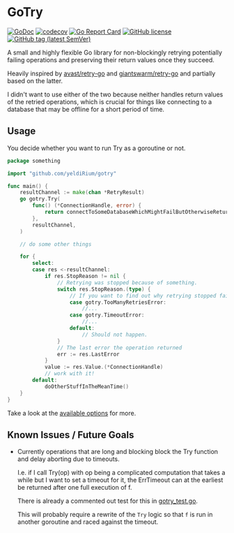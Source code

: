 # GoTry

[![GoDoc](https://godoc.org/github.com/yeldiRium/gotry?status.svg)](https://godoc.org/github.com/yeldiRium/gotry)
[![codecov](https://codecov.io/gh/yeldiRium/gotry/branch/master/graph/badge.svg)](https://codecov.io/gh/yeldiRium/gotry)
[![Go Report Card](https://goreportcard.com/badge/github.com/yeldiRium/gotry)](https://goreportcard.com/report/github.com/yeldiRium/gotry)
[![GitHub license](https://img.shields.io/github/license/yeldiRium/gotry.svg)](https://github.com/yeldiRium/gotry/blob/master/LICENSE)
[![GitHub tag (latest SemVer)](https://img.shields.io/github/tag/yeldiRium/gotry.svg)](https://github.com/yeldiRium/gotry/releases)

A small and highly flexible Go library for non-blockingly retrying potentially
failing operations and preserving their return values once they succeed.

Heavily inspired by [avast/retry-go](https://github.com/avast/retry-go) and
[giantswarm/retry-go](https://github.com/giantswarm/retry-go) and partially
based on the latter.

I didn't want to use either of the two because neither
handles return values of the retried operations, which is crucial for things
like connecting to a database that may be offline for a short period of time.

## Usage

You decide whether you want to run Try as a goroutine or not.

```go
package something

import "github.com/yeldiRium/gotry"

func main() {
    resultChannel := make(chan *RetryResult)
    go gotry.Try(
        func() (*ConnectionHandle, error) {
            return connectToSomeDatabaseWhichMightFailButOtherwiseReturnsAHandle()
        },
        resultChannel,
    )

    // do some other things

    for {
        select:
        case res <-resultChannel:
            if res.StopReason != nil {
                // Retrying was stopped because of something.
                switch res.StopReason.(type) {
                    // If you want to find out why retrying stopped failed.
                    case gotry.TooManyRetriesError:
                        //...
                    case gotry.TimeoutError:
                        //...
                    default:
                        // Should not happen.
                }
                // The last error the operation returned
                err := res.LastError
            }
            value := res.Value.(*ConnectionHandle)
            // work with it!
        default:
            doOtherStuffInTheMeanTime()
    }
}
```

Take a look at the [available options](./options.go) for more.

## Known Issues / Future Goals

* Currently operations that are long and blocking block the Try function and delay aborting due to timeouts.

  I.e. if I call Try(op) with op being a complicated computation that takes a while but I want to set a timeout for it,
  the ErrTimeout can at the earliest be returned after one full execution of f.

  There is already a commented out test for this in [gotry_test.go](./gotry_test.go).

  This will probably require a rewrite of the `Try` logic so that `f` is run in another goroutine and raced against the
  timeout.
